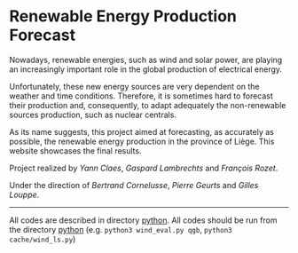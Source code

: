 # Renewable Energy Production Forecast
Nowadays, renewable energies, such as wind and solar power, are playing an increasingly important role in the global production of electrical energy.

Unfortunately, these new energy sources are very dependent on the weather and time conditions. Therefore, it is sometimes hard to forecast their production and, consequently, to adapt adequately the non-renewable sources production, such as nuclear centrals.

As its name suggests, this project aimed at forecasting, as accurately as possible, the renewable energy production in the province of Liège. This website showcases the final results.

Project realized by *Yann Claes*, *Gaspard Lambrechts* and *François Rozet*.

Under the direction of *Bertrand Cornelusse*, *Pierre Geurts* and *Gilles Louppe*.

---

All codes are described in directory [python](python). All codes should be run from the directory [python](python) (e.g. `python3 wind_eval.py qgb`, `python3 cache/wind_ls.py`)
